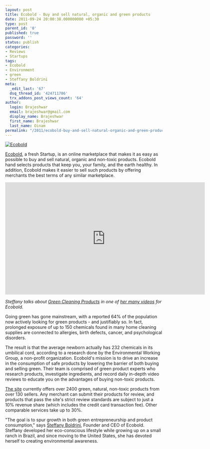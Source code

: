 ```yaml
---
layout: post
title: Ecobold - Buy and sell natural, organic and green products
date: 2011-09-24 20:00:38.000000000 +05:30
type: post
parent_id: '0'
published: true
password: ''
status: publish
categories:
- Reviews
- Startups
tags:
- Ecobold
- Environment
- green
- Steffany Boldrini
meta:
  _edit_last: '67'
  dsq_thread_id: '424711786'
  trx_addons_post_views_count: '64'
author:
  login: Brajeshwar
  email: brajeshwar@gmail.com
  display_name: Brajeshwar
  first_name: Brajeshwar
  last_name: Oinam
permalink: "/2011/ecobold-buy-and-sell-natural-organic-and-green-products/"
---
```

<p><a href="http://www.ecobold.com/"><img src="{{ site.baseurl }}/assets/2011/09/ecobold-logo-230x100.png" alt="Ecobold" class="alignright" /></a></p>
<p><a href="http://www.ecobold.com/">Ecobold</a>, a fresh Startup, is an online marketplace that makes it as easy as possible to buy and sell natural, organic and non-toxic products. Ecobold hand selects products that keep you, your family, and the earth healthy. In addition, Ecobold makes it easier to sell such products by offering merchants the best terms of any similar marketplace.</p>
<p><!--more--></p>
<p><iframe width="640" height="360" src="http://www.youtube.com/embed/rq-wdHqIHnA" frameborder="0" allowfullscreen></iframe></p>
<p><em>Steffany talks about <a href="http://www.youtube.com/watch?v=rq-wdHqIHnA">Green Cleaning Products</a> in one of <a href="http://www.youtube.com/user/EcoBold">her many videos</a> for Ecobold.</em></p>
<p>Going green has gone mainstream, with a reported 64% of the population now actively looking for green products - and justifiably so. In fact, prolonged exposure of up to 150 chemicals found in many home cleaning supplies are connected to allergies, birth defects, cancer, and psychological disorders.</p>
<p>The result is that the average newborn actually has 232 chemicals in its umbilical cord, according to a research done by the Environmental Working Group, a non-profit organization. Ecobold's mission is to drive an increase in the consumption of safe products by lowering the barrier of both buying and selling green. Their team is comprised of green product experts who research products, investigate ingredients, and record daily in-depth video reviews to educate you on the advantages of buying non-toxic products.</p>
<p><a href="http://www.ecobold.com/">The site</a> currently offers over 2400 green, natural, non-toxic products from over 130 sellers. Any merchant can submit their products for review, and products that pass the site's strict review standards are subject to just a 10% revenue share (which includes the credit card transaction fee). Other comparable services take up to 30%.</p>
<p>"The goal is to spur growth in both green entrepreneurship and product consumption," says <a href="http://twitter.com/steffbold">Steffany Boldrini</a>, Founder and CEO of Ecobold. Steffany developed her eco-conscious lifestyle while growing up on a small ranch in Brazil, and since moving to the United States, she has devoted herself to creating environmental awareness.</p>

